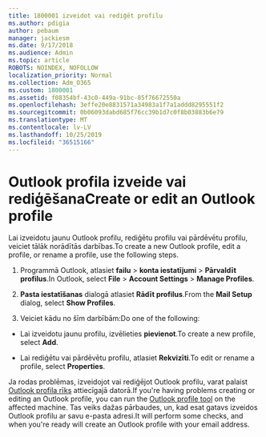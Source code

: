 ```yaml
---
title: 1800001 izveidot vai rediģēt profilu
ms.author: pdigia
author: pebaum
manager: jackiesm
ms.date: 9/17/2018
ms.audience: Admin
ms.topic: article
ROBOTS: NOINDEX, NOFOLLOW
localization_priority: Normal
ms.collection: Adm_O365
ms.custom: 1800001
ms.assetid: f08354bf-43c0-449a-91bc-85f76672550a
ms.openlocfilehash: 3effe20e8831571a34983a1f7a1addd8295551f2
ms.sourcegitcommit: 0b06093dabd685f76cc39b1d7c0f8b03883b6e79
ms.translationtype: MT
ms.contentlocale: lv-LV
ms.lasthandoff: 10/25/2019
ms.locfileid: "36515166"
---
```

# <a name="create-or-edit-an-outlook-profile"></a><span data-ttu-id="dca64-102">Outlook profila izveide vai rediģēšana</span><span class="sxs-lookup"><span data-stu-id="dca64-102">Create or edit an Outlook profile</span></span>

<span data-ttu-id="dca64-103">Lai izveidotu jaunu Outlook profilu, rediģētu profilu vai pārdēvētu profilu, veiciet tālāk norādītās darbības.</span><span class="sxs-lookup"><span data-stu-id="dca64-103">To create a new Outlook profile, edit a profile, or rename a profile, use the following steps.</span></span>
  
1. <span data-ttu-id="dca64-104">Programmā Outlook, atlasiet **failu** \> **konta iestatījumi** \> **Pārvaldīt profilus**.</span><span class="sxs-lookup"><span data-stu-id="dca64-104">In Outlook, select **File** \> **Account Settings** \> **Manage Profiles**.</span></span>
    
2. <span data-ttu-id="dca64-105">**Pasta iestatīšanas** dialogā atlasiet **Rādīt profilus**.</span><span class="sxs-lookup"><span data-stu-id="dca64-105">From the **Mail Setup** dialog, select **Show Profiles**.</span></span>
    
3. <span data-ttu-id="dca64-106">Veiciet kādu no šīm darbībām:</span><span class="sxs-lookup"><span data-stu-id="dca64-106">Do one of the following:</span></span>
    
  - <span data-ttu-id="dca64-107">Lai izveidotu jaunu profilu, izvēlieties **pievienot**.</span><span class="sxs-lookup"><span data-stu-id="dca64-107">To create a new profile, select **Add**.</span></span>
    
  - <span data-ttu-id="dca64-108">Lai rediģētu vai pārdēvētu profilu, atlasiet **Rekvizīti**.</span><span class="sxs-lookup"><span data-stu-id="dca64-108">To edit or rename a profile, select **Properties**.</span></span>
    
<span data-ttu-id="dca64-109">Ja rodas problēmas, izveidojot vai rediģējot Outlook profilu, varat palaist [Outlook profila rīks](https://aka.ms/SaRA-OutlookSetupProfile) attiecīgajā datorā.</span><span class="sxs-lookup"><span data-stu-id="dca64-109">If you're having problems creating or editing an Outlook profile, you can run the [Outlook profile tool](https://aka.ms/SaRA-OutlookSetupProfile) on the affected machine.</span></span> <span data-ttu-id="dca64-110">Tas veiks dažas pārbaudes, un, kad esat gatavs izveidos Outlook profilu ar savu e-pasta adresi.</span><span class="sxs-lookup"><span data-stu-id="dca64-110">It will perform some checks, and when you're ready will create an Outlook profile with your email address.</span></span> 
  

